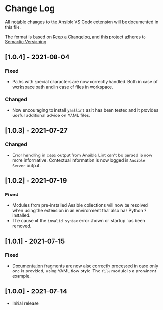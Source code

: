 # Change Log

All notable changes to the Ansible VS Code extension will be documented in this file.

The format is based on [Keep a Changelog](https://keepachangelog.com/en/1.0.0/),
and this project adheres to [Semantic Versioning](https://semver.org/spec/v2.0.0.html).

## [1.0.4] - 2021-08-04
### Fixed
- Paths with special characters are now correctly handled. Both in case of
  workspace path and in case of files in workspace.

### Changed
- Now encouraging to install `yamllint` as it has been tested and it provides
  useful additional advice on YAML files.

## [1.0.3] - 2021-07-27
### Changed
- Error handling in case output from Ansible Lint can't be parsed is now more
  informative. Contextual information is now logged in `Ansible Server` output.

## [1.0.2] - 2021-07-19
### Fixed
- Modules from pre-installed Ansible collections will now be resolved when using
  the extension in an environment that also has Python 2 installed.
- The cause of the `invalid syntax` error shown on startup has been removed.

## [1.0.1] - 2021-07-15
### Fixed
- Documentation fragments are now also correctly processed in case only one is
  provided, using YAML flow style. The `file` module is a prominent example.

## [1.0.0] - 2021-07-14
- Initial release
